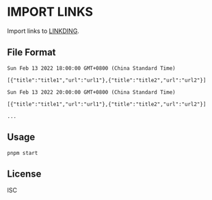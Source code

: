 # IMPORT LINKS

Import links to [LINKDING](https://github.com/sissbruecker/linkding).

## File Format

```text
Sun Feb 13 2022 18:00:00 GMT+0800 (China Standard Time)

[{"title":"title1","url":"url1"},{"title":"title2","url":"url2"}]

Sun Feb 13 2022 20:00:00 GMT+0800 (China Standard Time)

[{"title":"title1","url":"url1"},{"title":"title2","url":"url2"}]

...
```

## Usage

`pnpm start`

## License

ISC
